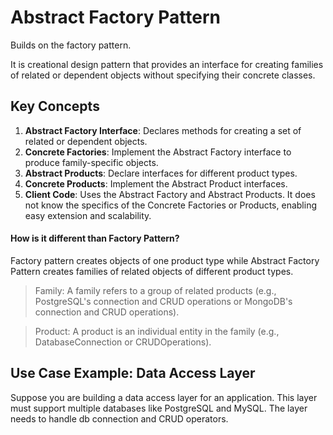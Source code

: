 # Abstract Factory Pattern

Builds on the factory pattern.

It is creational design pattern that provides an interface for creating families
of related or dependent objects without specifying their concrete classes.

## Key Concepts

1. **Abstract Factory Interface**: Declares methods for creating a set of
   related or dependent objects.
2. **Concrete Factories**: Implement the Abstract Factory interface to produce
   family-specific objects.
3. **Abstract Products**: Declare interfaces for different product types.
4. **Concrete Products**: Implement the Abstract Product interfaces.
5. **Client Code**: Uses the Abstract Factory and Abstract Products. It does not
   know the specifics of the Concrete Factories or Products, enabling easy
   extension and scalability.

#### How is it different than Factory Pattern?

Factory pattern creates objects of one product type while Abstract Factory
Pattern creates families of related objects of different product types.

> Family: A family refers to a group of related products (e.g., PostgreSQL's
> connection and CRUD operations or MongoDB's connection and CRUD operations).

> Product: A product is an individual entity in the family (e.g.,
> DatabaseConnection or CRUDOperations).

## Use Case Example: Data Access Layer

Suppose you are building a data access layer for an application. This layer must
support multiple databases like PostgreSQL and MySQL. The layer needs to handle
db connection and CRUD operators.
